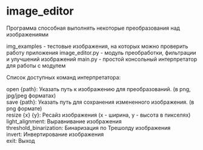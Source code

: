 # image_editor
Программа способная выполнять некоторые преобразования над изображениями

img_examples - тестовые изображения, на которых можно проверить работу приложения
image_editor.py - модуль преобработки, фильтрации и улучшений изображений
main.py - простой консольный интерпретатор для работы с модулем

Список доступных команд интерпретатора:

open {path}: Указать путь к изображению для преобразований. (в png, jpg/jpeg форматах)<br/>
save {path}: Указать путь для сохранения измененного изображения. (в png формате)<br/>
resize {x} {y}: Ресайз изображения (x - ширина, y - высота в пикселях)<br/>
light_alignment: Выравнивание изображения<br/>
threshold_binarization: Бинаризация по Трешолду изображения<br/>
invert: Инвертирование изображения<br/>
exit: Выход
